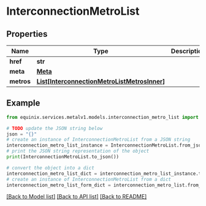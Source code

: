 # InterconnectionMetroList


## Properties

Name | Type | Description | Notes
------------ | ------------- | ------------- | -------------
**href** | **str** |  | [optional] 
**meta** | [**Meta**](Meta.md) |  | [optional] 
**metros** | [**List[InterconnectionMetroListMetrosInner]**](InterconnectionMetroListMetrosInner.md) |  | [optional] 

## Example

```python
from equinix.services.metalv1.models.interconnection_metro_list import InterconnectionMetroList

# TODO update the JSON string below
json = "{}"
# create an instance of InterconnectionMetroList from a JSON string
interconnection_metro_list_instance = InterconnectionMetroList.from_json(json)
# print the JSON string representation of the object
print(InterconnectionMetroList.to_json())

# convert the object into a dict
interconnection_metro_list_dict = interconnection_metro_list_instance.to_dict()
# create an instance of InterconnectionMetroList from a dict
interconnection_metro_list_form_dict = interconnection_metro_list.from_dict(interconnection_metro_list_dict)
```
[[Back to Model list]](../README.md#documentation-for-models) [[Back to API list]](../README.md#documentation-for-api-endpoints) [[Back to README]](../README.md)


